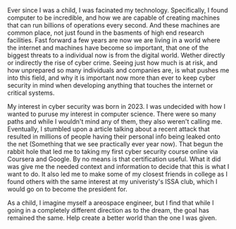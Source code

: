 Ever since I was a child, I was facinated my technology. Specifically, I found computer to be incredible, and how we are capable of creating machines that can run billions of operations every second. And these machines are common place, not just found in the basments of high end research facilities. Fast forward a few years are now we are living in a world where the internet and machines have become so important, that one of the biggest threats to a individual now is from the digital world. Wether directly or indirectly the rise of cyber crime. Seeing just how much is at risk, and how unprepared so many individuals and companies are, is what pushes me into this field, and why it is important now more than ever to keep cyber security in mind when developing anything that touches the internet or critical systems.

My interest in cyber security was born in 2023. I was undecided with how I wanted to puruse my interest in computer science. There were so many paths and while I wouldn't mind any of them, they also weren't calling me. Eventually, I stumbled upon a article talking about a recent attack that resulted in millions of people having their personal info being leaked onto the net (Something that we see practically ever year now). That begun the rabbit hole that led me to taking my first cyber security course online via Coursera and Google. By no means is that certification useful. What it did was give me the needed context and information to decide that this is what I want to do. It also led me to make some of my closest friends in college as I found others with the same interest at my univeristy's ISSA club, which I would go on to become the president for.

As a child, I imagine myself a areospace engineer, but I find that while I going in a completely different direction as to the dream, the goal has remained the same. Help create a better world than the one I was given.

